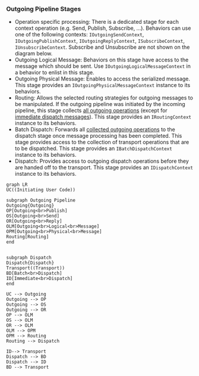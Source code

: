 ### Outgoing Pipeline Stages

* Operation specific processing: There is a dedicated stage for each context operation (e.g. Send, Publish, Subscribe, ...). Behaviors can use one of the following contexts: `IOutgoingSendContext`, `IOutgoingPublishContext`, `IOutgoingReplyContext`, `ISubscribeContext`, `IUnsubscribeContext`. Subscribe and Unsubscribe are not shown on the diagram below.
* Outgoing Logical Message: Behaviors on this stage have access to the message which should be sent. Use `IOutgoingLogicalMessageContext` in a behavior to enlist in this stage.
* Outgoing Physical Message: Enables to access the serialized message. This stage provides an `IOutgoingPhysicalMessageContext` instance to its behaviors.
* Routing: Allows the selected routing strategies for outgoing messages to be manipulated. If the outgoing pipeline was initiated by the incoming pipeline, this stage collects [all outgoing operations](/nservicebus/messaging/batched-dispatch.md) (except for [immediate dispatch messages](/nservicebus/messaging/send-a-message.md#dispatching-a-message-immediately)).
This stage provides an `IRoutingContext` instance to its behaviors.
* Batch Dispatch: Forwards all [collected outgoing operations](/nservicebus/messaging/batched-dispatch.md) to the dispatch stage once message processing has been completed. This stage provides access to the collection of transport operations that are to be dispatched. This stage provides an `IBatchDispatchContext` instance to its behaviors.
* Dispatch: Provides access to outgoing dispatch operations before they are handed off to the transport. This stage provides an `IDispatchContext` instance to its behaviors.

```mermaid
graph LR
UC((Initiating User Code))

subgraph Outgoing Pipeline
Outgoing{Outgoing}
OP[Outgoing<br>Publish]
OS[Outgoing<br>Send]
OR[Outgoing<br>Reply]
OLM[Outgoing<br>Logical<br>Message]
OPM[Outgoing<br>Physical<br>Message]
Routing[Routing]
end


subgraph Dispatch
Dispatch{Dispatch}
Transport((Transport))
BD[Batch<br>Dispatch]
ID[Immediate<br>Dispatch]
end

UC --> Outgoing
Outgoing --> OP
Outgoing --> OS
Outgoing --> OR
OP --> OLM
OS --> OLM
OR --> OLM
OLM --> OPM
OPM --> Routing
Routing --> Dispatch

ID--> Transport
Dispatch --> BD
Dispatch --> ID
BD --> Transport
```

